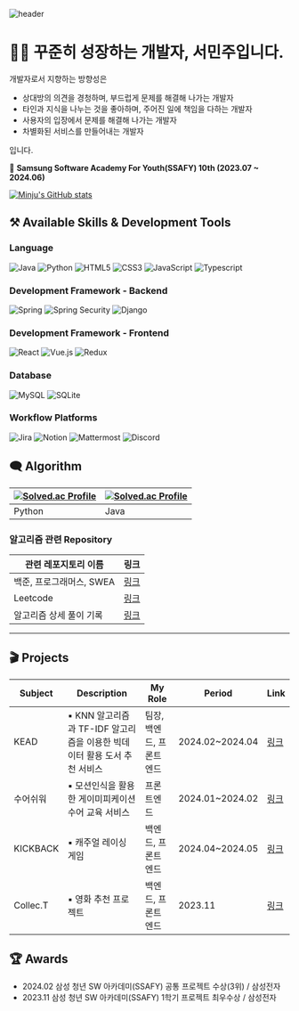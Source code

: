 ![header](https://capsule-render.vercel.app/api?type=cylinder&color=gradient&height=120&section=header&text=🍀MINJU🍀&fontSize=60)

# 👩‍💻 꾸준히 성장하는 개발자, 서민주입니다.

개발자로서 지향하는 방향성은

- 상대방의 의견을 경청하며, 부드럽게 문제를 해결해 나가는 개발자
- 타인과 지식을 나누는 것을 좋아하며, 주어진 일에 책임을 다하는 개발자
- 사용자의 입장에서 문제를 해결해 나가는 개발자
- 차별화된 서비스를 만들어내는 개발자

입니다.

📘 **Samsung Software Academy For Youth(SSAFY) 10th (2023.07 ~ 2024.06)**

[![Minju's GitHub stats](https://github-readme-stats.vercel.app/api?username=sminju1009)](https://github.com/anuraghazra/github-readme-stats)

## ⚒️ Available Skills & Development Tools

### Language

![Java](https://img.shields.io/badge/java-%23ED8B00.svg?style=for-the-badge&logo=java&logoColor=white)
![Python](https://img.shields.io/badge/python-3670A0?style=for-the-badge&logo=python&logoColor=ffdd54)
![HTML5](https://img.shields.io/badge/html5-%23E34F26.svg?style=for-the-badge&logo=html5&logoColor=white)
![CSS3](https://img.shields.io/badge/css3-%231572B6.svg?style=for-the-badge&logo=css3&logoColor=white)
![JavaScript](https://img.shields.io/badge/javascript-%23323330.svg?style=for-the-badge&logo=javascript&logoColor=%23F7DF1E)
![Typescript](https://img.shields.io/badge/TypeScript-007ACC?style=for-the-badge&logo=typescript&logoColor=white)

### Development Framework - Backend

![Spring](https://img.shields.io/badge/Spring-6DB33F?style=for-the-badge&logo=spring&logoColor=white)
![Spring Security](https://img.shields.io/badge/Spring_Security-6DB33F?style=for-the-badge&logo=Spring-Security&logoColor=white)
![Django](https://img.shields.io/badge/Django-092E20?style=for-the-badge&logo=django&logoColor=white)

### Development Framework - Frontend

![React](https://img.shields.io/badge/React-20232A?style=for-the-badge&logo=react&logoColor=61DAFB)
![Vue.js](https://img.shields.io/badge/Vue.js-35495E?style=for-the-badge&logo=vue.js&logoColor=4FC08D)
![Redux](https://img.shields.io/badge/Redux-593D88?style=for-the-badge&logo=redux&logoColor=white)

### Database

![MySQL](https://img.shields.io/badge/MySQL-00000F?style=for-the-badge&logo=mysql&logoColor=white)
![SQLite](https://img.shields.io/badge/SQLite-07405E?style=for-the-badge&logo=sqlite&logoColor=white)

### Workflow Platforms

![Jira](https://img.shields.io/badge/Jira-0052CC?style=for-the-badge&logo=Jira&logoColor=white)
![Notion](https://img.shields.io/badge/Notion-000000?style=for-the-badge&logo=notion&logoColor=white)
![Mattermost](https://img.shields.io/badge/Mattermost-0058CC?style=for-the-badge&logo=Mattermost&logoColor=white)
![Discord](https://img.shields.io/badge/Discord-7289DA?style=for-the-badge&logo=discord&logoColor=white)

## 🗨️ Algorithm

| [![Solved.ac Profile](http://mazassumnida.wtf/api/v2/generate_badge?boj=holsimcjv)](https://solved.ac/holsimcjv/) | [![Solved.ac Profile](http://mazassumnida.wtf/api/v2/generate_badge?boj=java_star59)](https://solved.ac/java_star59/) |
| ----------------------------------------------------------------------------------------------------------------- | --------------------------------------------------------------------------------------------------------------------- |
| Python                                                                                                            | Java                                                                                                                  |

### 알고리즘 관련 Repository

| 관련 레포지토리 이름     | 링크                                               |
| ------------------------ | -------------------------------------------------- |
| 백준, 프로그래머스, SWEA | [링크](https://github.com/sminju1009/Baekjoon)     |
| Leetcode                 | [링크](https://github.com/sminju1009/LeetCode)     |
| 알고리즘 상세 풀이 기록  | [링크](https://github.com/sminju1009/algorithm_md) |

---

## 🎬 Projects

| Subject  | Description                                                              | My Role                  | Period          | Link                                                   |
| -------- | ------------------------------------------------------------------------ | ------------------------ | --------------- | ------------------------------------------------------ |
| KEAD     | ▪ KNN 알고리즘과 TF-IDF 알고리즘을 이용한 빅데이터 활용 도서 추천 서비스 | 팀장, 백엔드, 프론트엔드 | 2024.02~2024.04 | [링크](https://github.com/sminju1009/KEAD)             |
| 수어쉬워 | ▪ 모션인식을 활용한 게이미피케이션 수어 교육 서비스                      | 프론트엔드               | 2024.01~2024.02 | [링크](https://github.com/OnlyTeamLeaderIsE/Sueoswiwo) |
| KICKBACK | ▪ 캐주얼 레이싱 게임                                                     | 백엔드, 프론트엔드       | 2024.04~2024.05 | [링크](https://github.com/sminju1009/KICKBACK)         |
| Collec.T | ▪ 영화 추천 프로젝트                                                     | 백엔드, 프론트엔드       | 2023.11         | [링크](https://github.com/sminju1009/Collec.T)         |

## 🏆 Awards

- 2024.02 삼성 청년 SW 아카데미(SSAFY) 공통 프로젝트 수상(3위) / 삼성전자
- 2023.11 삼성 청년 SW 아카데미(SSAFY) 1학기 프로젝트 최우수상 / 삼성전자
